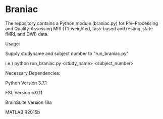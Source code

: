 # Braniac

The repository contains a Python module (braniac.py) for Pre-Processing and Quality-Assessing MRI (T1-weighted, task-based and resting-state fMRI, and DWI) data. 

Usage:

Supply studyname and subject number to "run_braniac.py"

i.e.) python run_braniac.py <study_name> <subject_number>

Necessary Dependencies:

Python Version 3.7.1 

FSL Version 5.0.11 

BrainSuite Version 18a 

MATLAB R2015b 
